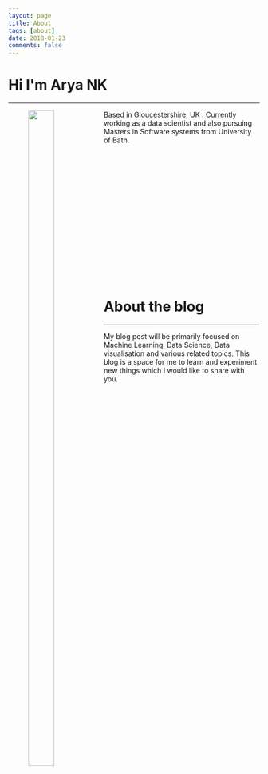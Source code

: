 ```yaml
---
layout: page
title: About
tags: [about]
date: 2018-01-23
comments: false
---
```

    
# Hi I'm Arya NK
---

<figure>
	<img src="https://raw.githubusercontent.com/Arya-NK/Arya_NK/gh-pages/assets/img/my_picture.jpg?token=ARK0QClMxNTIXV-F73soq2apEJ6ZQyX3ks5anX44wA%3D%3D" align="left" height="58%" width="35%">
	
</figure>

Based in Gloucestershire, UK . Currently working as a data scientist and also pursuing Masters in Software systems from University of Bath. 

<br><br><br><br><br><br><br><br><br><br><br><br><br><br><br>






# About the blog
---
My blog post will be primarily focused on Machine Learning, Data Science, Data visualisation and various related topics. This blog is a space for me to learn and experiment new things which I would like to share with you.
